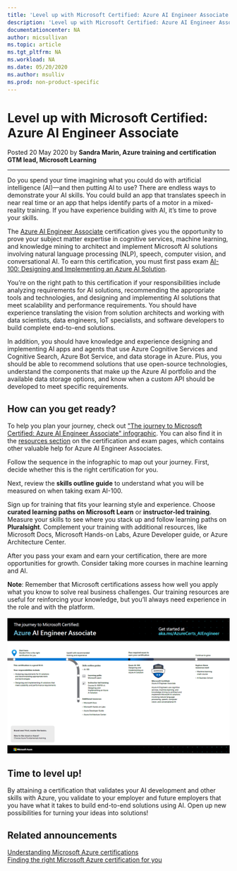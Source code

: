 ```yaml
---
title: 'Level up with Microsoft Certified: Azure AI Engineer Associate | Microsoft Docs'
description: 'Level up with Microsoft Certified: Azure AI Engineer Associate'
documentationcenter: NA 
author: micsullivan
ms.topic: article
ms.tgt_pltfrm: NA
ms.workload: NA
ms.date: 05/20/2020
ms.author: msulliv
ms.prod: non-product-specific
---
```

# Level up with Microsoft Certified: Azure AI Engineer Associate

Posted 20 May 2020 by **Sandra Marin, Azure training and certification GTM lead, Microsoft Learning**

___

Do you spend your time imagining what you could do with artificial intelligence (AI)—and then putting AI to use? There are endless ways to demonstrate your AI skills. You could build an app that translates speech in near real time or an app that helps identify parts of a motor in a mixed-reality training. If you have experience building with AI, it’s time to prove your skills.

The [Azure AI Engineer Associate](https://docs.microsoft.com/learn/certifications/azure-ai-engineer) certification gives you the opportunity to prove your subject matter expertise in cognitive services, machine learning, and knowledge mining to architect and implement Microsoft AI solutions involving natural language processing (NLP), speech, computer vision, and conversational AI. To earn this certification, you must first pass exam [AI-100: Designing and Implementing an Azure AI Solution](https://docs.microsoft.com/learn/certifications/exams/ai-100).

You’re on the right path to this certification if your responsibilities include analyzing requirements for AI solutions, recommending the appropriate tools and technologies, and designing and implementing AI solutions that meet scalability and performance requirements. You should have experience translating the vision from solution architects and working with data scientists, data engineers, IoT specialists, and software developers to build complete end-to-end solutions.

In addition, you should have knowledge and experience designing and implementing AI apps and agents that use Azure Cognitive Services and Cognitive Search, Azure Bot Service, and data storage in Azure. Plus, you should be able to recommend solutions that use open-source technologies, understand the components that make up the Azure AI portfolio and the available data storage options, and know when a custom API should be developed to meet specific requirements.

## How can you get ready?

To help you plan your journey, check out ["The journey to Microsoft Certified: Azure AI Engineer Associate" infographic](https://query.prod.cms.rt.microsoft.com/cms/api/am/binary/RE4ww2u). You can also find it in the [resources section](https://docs.microsoft.com/learn/certifications/azure-ai-engineer#certification-resources) on the certification and exam pages, which contains other valuable help for Azure AI Engineer Associates.

Follow the sequence in the infographic to map out your journey. First, decide whether this is the right certification for you.

Next, review the **skills outline guide** to understand what you will be measured on when taking exam AI-100.

Sign up for training that fits your learning style and experience. Choose **curated learning paths on Microsoft Learn** or **instructor-led training**. Measure your skills to see where you stack up and follow learning paths on **Pluralsight**. Complement your training with additional resources, like Microsoft Docs, Microsoft Hands-on Labs, Azure Developer guide, or Azure Architecture Center.

After you pass your exam and earn your certification, there are more opportunities for growth. Consider taking more courses in machine learning and AI.

**Note**: Remember that Microsoft certifications assess how well you apply what you know to solve real business challenges. Our training resources are useful for reinforcing your knowledge, but you’ll always need experience in the role and with the platform.<br/><br/>
![Journey to Microsoft Certified: Azure AI Engineer Associate](images/azurecerts-aiengineer.png)

## Time to level up!

By attaining a certification that validates your AI development and other skills with Azure, you validate to your employer and future employers that you have what it takes to build end-to-end solutions using AI. Open up new possibilities for turning your ideas into solutions!

## Related announcements

[Understanding Microsoft Azure certifications](https://www.microsoft.com/en-us/learning/community-blog-post.aspx?BlogId=8&Id=375305)  
[Finding the right Microsoft Azure certification for you](https://www.microsoft.com/en-us/learning/community-blog-post.aspx?BlogId=8&Id=375306)